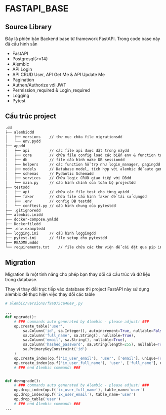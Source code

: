 # FASTAPI_BASE

## Source Library

Đây là phiên bản Backend base từ framework FastAPI. Trong code base này đã cấu hình sẵn

- FastAPI
- Postgresql(>=14)
- Alembic
- API Login
- API CRUD User, API Get Me & API Update Me
- Pagination
- Authen/Authorize với JWT
- Permission_required & Login_required
- Logging
- Pytest

## Cấu trúc project

```txt
.dd
├── alembicdd
│   ├── versions    // thư mục chứa file migrationsdd
│   └── env.pydd
├── appdd
│   ├── api         // các file api được đặt trong nàydd
│   ├── core        // chứa file config load các biến env & function tạo/verify JWT access-tokendd
│   ├── db          // file cấu hình make DB sessiondd
│   ├── helpers     // các function hỗ trợ như login_manager, pagingdd
│   ├── models      // Database model, tích hợp với alembic để auto generate migrationdd
│   ├── schemas     // Pydantic Schemadd
│   ├── services    // Chứa logic CRUD giao tiếp với DBdd
│   └── main.py     // cấu hình chính của toàn bộ projectdd
├── testsdd
│   ├── api         // chứa các file test cho từng apidd
│   ├── faker       // chứa file cấu hình faker để tái sử dụngdd
│   ├── .env        // config DB testdd
│   └── conftest.py // cấu hình chung của pytestdd
├── .gitignoredd
├── alembic.inidd
├── docker-compose.ymldd
├── Dockerfiledd
├── .env.exampledd
├── logging.ini     // cấu hình loggingdd
├── pytest.ini      // file setup cho pytestdd
├── README.mddd
└── requirements.txt    // file chứa các thư viện để cài đặt qua pip install
```

## Migration

Migration là một tính năng cho phép bạn thay đổi cả cấu trúc và dữ liệu trong database.

Thay vì thay đổi trực tiếp vào database thì project FastAPI này sử dụng alembic để thực hiện việc thay đổi các table

```python
# alembic/versions/f9a075ca46e9_.py

...
def upgrade():
    # ### commands auto generated by Alembic - please adjust! ###
    op.create_table('user',
        sa.Column('id', sa.Integer(), autoincrement=True, nullable=False),
        sa.Column('full_name', sa.String(), nullable=True),
        sa.Column('email', sa.String(), nullable=True),
        sa.Column('hashed_password', sa.String(length=255), nullable=True),
        sa.PrimaryKeyConstraint('id')
    )
    op.create_index(op.f('ix_user_email'), 'user', ['email'], unique=True)
    op.create_index(op.f('ix_user_full_name'), 'user', ['full_name'], unique=False)
    # ### end Alembic commands ###


def downgrade():
    # ### commands auto generated by Alembic - please adjust! ###
    op.drop_index(op.f('ix_user_full_name'), table_name='user')
    op.drop_index(op.f('ix_user_email'), table_name='user')
    op.drop_table('user')
    # ### end Alembic commands ###
...
```
